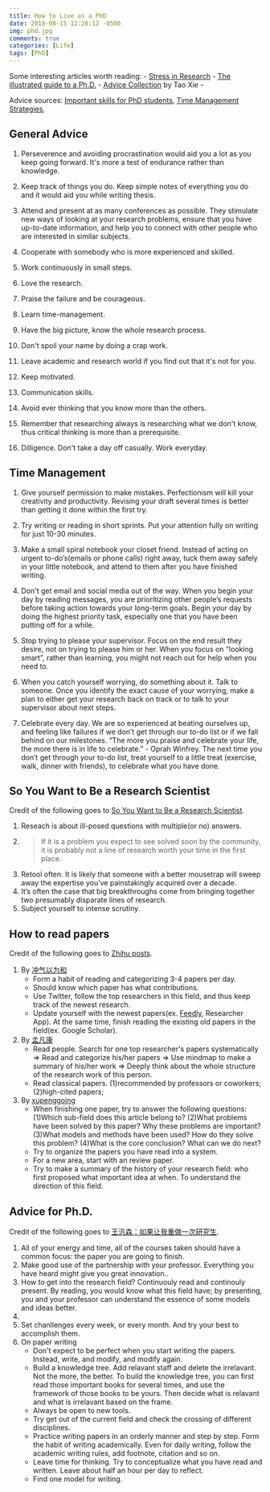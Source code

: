 ```yaml
---
title: How to Live as a PhD
date: 2018-08-15 12:28:12 -0500
img: phd.jpg
comments: true
categories: [Life]
tags: [PhD]
---
```


Some interesting articles worth reading: 
    - [Stress in Research](http://www.theexclusive.org/tag/stress%20in%20research/)
    - [The illustrated guide to a Ph.D.](http://matt.might.net/articles/phd-school-in-pictures/)
    - [Advice Collection](http://taoxie.cs.illinois.edu/advice.htm) by Tao Xie
    - 

Advice sources: [Important skills for PhD students](https://www.researchgate.net/post/What_are_important_skills_for_PhD_students_or_candidates_to_facilitate_their_success_in_research), [Time Management Strategies](https://finishyourthesis.com/time-management/), 

## General Advice

1. Perseverence and avoiding procrastination would aid you a lot as you keep going forward. It's more a test of endurance rather than knowledge.

2. Keep track of things you do. Keep simple notes of everything you do and it would aid you while writing thesis.

3. Attend and present at as many conferences as possible. They stimulate new ways of looking at your research problems, ensure that you have up-to-date information, and help you to connect with other people who are interested in similar subjects.

4. Cooperate with somebody who is more experienced and skilled.

5. Work continuously in small steps.

6. Love the research.

7. Praise the failure and be courageous.

8. Learn time-management.

9. Have the big picture, know the whole research process.

10. Don't spoil your name by doing a crap work.

11. Leave academic and research world if you find out that it's not for you.

12. Keep motivated.

13. Communication skills.

14. Avoid ever thinking that you know more than the others.

15. Remember that researching always is researching what we don't know, thus critical thinking is more than a prerequisite. 

16. Dilligence. Don't take a day off casually. Work everyday.


## Time Management

1. Give yourself permission to make mistakes. Perfectionism will kill your creativity and productivity. Revising your draft several times is better than getting it done within the first try.

2. Try writing or reading in short sprints. Put your attention fully on writing for just 10-30 minutes.

3. Make a small spiral notebook your closet friend. Instead of acting on urgent to-do’s(emails or phone calls) right away, tuck them away safely in your little notebook, and attend to them after you have finished writing.

4. Don't get email and social media out of the way. When you begin your day by reading messages, you are prioritizing other people’s requests before taking action towards your long-term goals. Begin your day by doing the highest priority task, especially one that you have been putting off for a while.

5. Stop trying to please your supervisor. Focus on the end result they desire, not on trying to please him or her. When you focus on “looking smart”, rather than learning, you might not reach out for help when you need to.

6. When you catch yourself worrying, do something about it. Talk to someone. Once you identify the exact cause of your worrying, make a plan to either get your research back on track or to talk to your supervisor about next steps. 

7. Celebrate every day. We are so experienced at beating ourselves up, and feeling like failures if we don’t get through our to-do list or if we fall behind on our milestones. “The more you praise and celebrate your life, the more there is in life to celebrate.” - Oprah Winfrey. The next time you don’t get through your to-do list, treat yourself to a little treat (exercise, walk, dinner with friends), to celebrate what you have done.


## So You Want to Be a Research Scientist

Credit of the following goes to [So You Want to Be a Research Scientist](https://medium.com/s/story/so-you-want-to-be-a-research-scientist-363c075d3d4c).
1. Reseach is about ill-posed questions with multiple(or no) answers.
2. > If it is a problem you expect to see solved soon by the community, it is probably not a line of research worth your time in the first place.
3. Retool often. It is likely that someone with a better mousetrap will sweep away the expertise you’ve painstakingly acquired over a decade.
4. It’s often the case that big breakthroughs come from bringing together two presumably disparate lines of research. 
5. Subject yourself to intense scrutiny.


## How to read papers
Credit of the following goes to [Zhihu posts](https://www.zhihu.com/question/21278186/answer/593999044).

1. By [冲气以为和](https://www.zhihu.com/people/Chonghe_Wang/activities)
    - Form a habit of reading and categorizing 3-4 papers per day.
    - Should know which paper has what contributions.
    - Use Twitter, follow the top researchers in this field, and thus keep track of the newest research.
    - Update yourself with the newest papers(ex. [Feedly](https://feedly.com/), Researcher App). At the same time, finish reading the existing old papers in the field(ex. Google Scholar).
2. By [孟凡康](https://www.zhihu.com/people/mengfankang/activities)
    - Read people. Search for one top researcher's papers systematically => Read and categorize his/her papers => Use mindmap to make a summary of his/her work => Deeply think about the whole structure of the research work of this person.
    - Read classical papers. (1)recommended by professors or coworkers; (2)high-cited papers; 
3. By [xupenggoing](https://www.zhihu.com/people/xupenggoing/activities)
    - When finishing one paper, try to answer the following questions: (1)Which sub-field does this article belong to? (2)What problems have been solved by this paper? Why these problems are important? (3)What models and methods have been used? How do they solve this problem? (4)What is the core conclusion? What can we do next?
    - Try to organize the papers you have read into a system.
    - For a new area, start with an review paper.
    - Try to make a summary of the history of your research field: who first proposed what important idea at when. To understand the direction of this field.


## Advice for Ph.D.
Credit of the following goes to [王汎森：如果让我重做一次研究生](http://www.aisixiang.com/data/66026.html).
1. All of your energy and time, all of the courses taken should have a common focus: the paper you are going to finish.
2. Make good use of the partnership with your professor. Everything you have heard might give you great innovation..
3. How to get into the research field? Continuouly read and continouly present. By reading, you would know what this field have; by presenting, you and your professor can understand the essence of some models and ideas better.
4. 
5. Set chanllenges every week, or every month. And try your best to accomplish them.
7. On paper writing
    - Don't expect to be perfect when you start writing the papers. Instead, write, and modify, and modify again.
    - Build a knowledge tree. Add relavant staff and delete the irrelavant. Not the more, the better. To build the knowledge tree, you can first read those important books for several times, and use the framework of those books to be yours. Then decide what is relavant and what is irrelavant based on the frame.
    - Always be open to new tools.
    - Try get out of the current field and check the crossing of different disciplines.
    - Practice writing papers in an orderly manner and step by step. Form the habit of writing academically. Even for daily writing, follow the academic writing rules, add footnote, citation and so on.
    - Leave time for thinking. Try to conceptualize what you have read and written. Leave about half an hour per day to reflect.
    - Find one model for writing.



